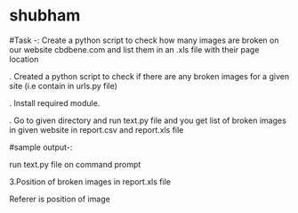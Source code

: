 # shubham
#Task -: Create a python script to check how many images are broken on our website cbdbene.com and list them in an .xls file with their page location

. Created a python script to check if there are any broken images for a given site (i.e contain in urls.py file)

. Install required module.

. Go to given directory and run text.py file and you get list of broken images in given website in report.csv and report.xls file

#sample output-:

run text.py file on command prompt

3.Position of broken images in report.xls file

Referer is position of image
